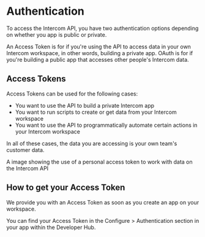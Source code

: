 # Authentication

To access the Intercom API, you have two authentication options depending on whether you app is public or private.

An Access Token is for if you're using the API to access data in your own Intercom workspace, in other words, building a private app.
OAuth is for if you're building a public app that accesses other people's Intercom data.

## Access Tokens

Access Tokens can be used for the following cases:

- You want to use the API to build a private Intercom app
- You want to run scripts to create or get data from your Intercom workspace
- You want to use the API to programmatically automate certain actions in your Intercom workspace

In all of these cases, the data you are accessing is your own team's customer data.

A image showing the use of a personal access token to work with data on the Intercom API

## How to get your Access Token

We provide you with an Access Token as soon as you create an app on your workspace.

You can find your Access Token in the Configure > Authentication section in your app within the Developer Hub.
